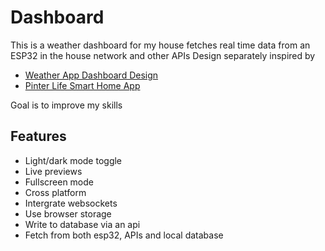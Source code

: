 
# Dashboard

This is a weather dashboard for my house
fetches real time data from an ESP32 in the house network and other APIs
Design separately inspired by 
 - [Weather App Dashboard Design](https://dribbble.com/shots/16833006-Weather-App-Dashboard-Design )
 - [Pinter Life Smart Home App](https://dribbble.com/shots/15592686-Pinter-Life-Smart-Home-App)

Goal is to improve my skills 


## Features

- Light/dark mode toggle 
- Live previews
- Fullscreen mode
- Cross platform
- Intergrate websockets
- Use browser storage
- Write to database via an api
- Fetch from both esp32, APIs and local database

